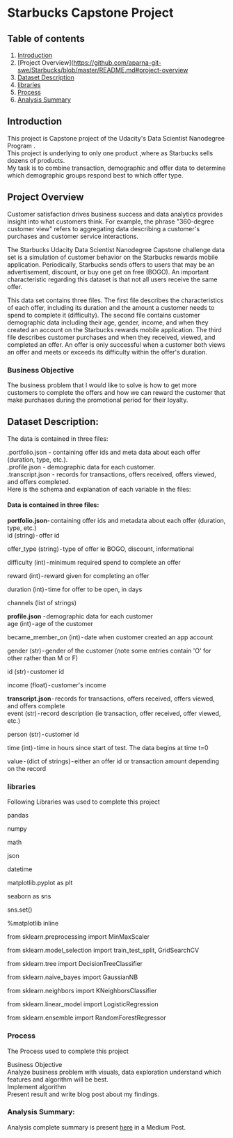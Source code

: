 # Starbucks Capstone Project
## Table of contents
1. [Introduction](https://github.com/aparna-git-swe/Starbucks/blob/master/README.md#introduction)
2. [Project Overview](https://github.com/aparna-git-swe/Starbucks/blob/master/README.md#project-overview
3. [Dataset Description](https://github.com/aparna-git-swe/Starbucks/blob/master/README.md#dataset-description)
4. [libraries](https://github.com/aparna-git-swe/Starbucks/blob/master/README.md#libraries)
5. [Process](https://github.com/aparna-git-swe/Starbucks/blob/master/README.md#process)
6. [Analysis Summary](https://github.com/aparna-git-swe/Starbucks/blob/master/README.md#analysis-summary)

## Introduction
This project is Capstone project  of the Udacity's Data Scientist Nanodegree Program .<br/>
This project is underlying to only one product ,where as Starbucks sells dozens of products.<br/>
My task is to combine transaction, demographic and offer data to determine which demographic groups respond best to which offer type.

## Project Overview
Customer satisfaction drives business success and data analytics provides insight into what customers think. For example, the phrase "360-degree customer view" refers to aggregating data describing a customer's purchases and customer service interactions.<br/>

The Starbucks Udacity Data Scientist Nanodegree Capstone challenge data set is a simulation of customer behavior on the Starbucks rewards mobile application. Periodically, Starbucks sends offers to users that may be an advertisement, discount, or buy one get on free (BOGO). An important characteristic regarding this dataset is that not all users receive the same offer.<br/>

This data set contains three files. The first file describes the characteristics of each offer, including its duration and the amount a customer needs to spend to complete it (difficulty). The second file contains customer demographic data including their age, gender, income, and when they created an account on the Starbucks rewards mobile application. The third file describes customer purchases and when they received, viewed, and completed an offer. An offer is only successful when a customer both views an offer and meets or exceeds its difficulty within the offer's duration.<br/>

### Business Objective

The business problem that I would like to solve is how to get more customers to complete the offers and how we can reward the customer that make purchases during the promotional period for their loyalty.

## Dataset Description:

The data is contained in three files:<br/>

 .portfolio.json - containing offer ids and meta data about each offer (duration, type, etc.).<br/>
 .profile.json - demographic data for each customer.<br/>
 .transcript.json - records for transactions, offers received, offers viewed, and offers completed.<br/>
Here is the schema and explanation of each variable in the files:<br/>

#### Data is contained in three files:

**portfolio.json**- containing offer ids and metadata about each offer (duration, type, etc.) <br/>
id (string) - offer id<br/>

offer_type (string) - type of offer ie BOGO, discount, informational<br/>

difficulty (int) - minimum required spend to complete an offer<br/>

reward (int) - reward given for completing an offer<br/>

duration (int) - time for offer to be open, in days<br/>

channels (list of strings)<br/>

**profile.json** - demographic data for each customer<br/>
age (int) - age of the customer<br/>

became_member_on (int) - date when customer created an app account<br/>

gender (str) - gender of the customer (note some entries contain 'O' for other rather than M or F)<br/>

id (str) - customer id<br/>

income (float) - customer's income<br/>

**transcript.json** - records for transactions, offers received, offers viewed, and offers complete <br/>
event (str) - record description (ie transaction, offer received, offer viewed, etc.)<br/>

person (str) - customer id<br/>

time (int) - time in hours since start of test. The data begins at time t=0<br/>

value - (dict of strings) - either an offer id or transaction amount depending on the record<br/>

### libraries
Following Libraries was used to complete this project

pandas<br/>

numpy<br/>

math<br/>

json<br/>

datetime

matplotlib.pyplot as plt

seaborn as sns

sns.set()

%matplotlib inline

from sklearn.preprocessing import MinMaxScaler<br/>

from sklearn.model_selection import train_test_split, GridSearchCV<br/>

from sklearn.tree import DecisionTreeClassifier<br/>

from sklearn.naive_bayes import GaussianNB<br/>

from sklearn.neighbors import KNeighborsClassifier<br/>

from sklearn.linear_model import LogisticRegression<br/>

from sklearn.ensemble import RandomForestRegressor<br/>

### Process
The Process used to complete this project<br/>

Business Objective<br/>
Analyze business problem with visuals, data exploration understand which features and algorithm will be best.<br/>
Implement algorithm<br/>
Present result and write blog post about my findings.<br/>

### Analysis Summary:
Analysis complete summary is present [here](https://bantuaparna.medium.com/starbucks-rewards-b8c1f0c22e9a) in a Medium Post.
